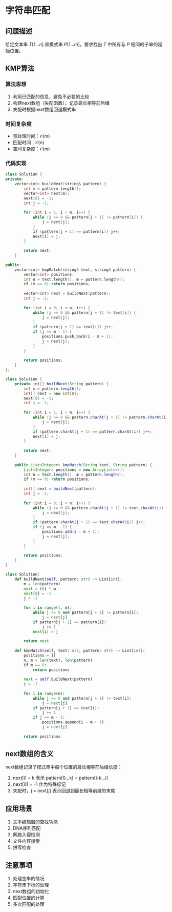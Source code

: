 # 字符串匹配

## 问题描述

给定文本串 $T[1...n]$ 和模式串 $P[1...m]$，要求找出 $T$ 中所有与 $P$ 相同的子串的起始位置。

## KMP算法

### 算法思想
1. 利用已匹配的信息，避免不必要的比较
2. 构建next数组（失配函数），记录最长相等前后缀
3. 失配时根据next数组回退模式串

### 时间复杂度
- 预处理时间：$\mathcal{O}(m)$
- 匹配时间：$\mathcal{O}(n)$
- 空间复杂度：$\mathcal{O}(m)$

### 代码实现

``` c++ []
class Solution {
private:
    vector<int> buildNext(string& pattern) {
        int m = pattern.length();
        vector<int> next(m);
        next[0] = -1;
        int j = -1;
        
        for (int i = 1; i < m; i++) {
            while (j >= 0 && pattern[j + 1] != pattern[i]) {
                j = next[j];
            }
            if (pattern[j + 1] == pattern[i]) j++;
            next[i] = j;
        }
        
        return next;
    }
    
public:
    vector<int> kmpMatch(string& text, string& pattern) {
        vector<int> positions;
        int n = text.length(), m = pattern.length();
        if (m == 0) return positions;
        
        vector<int> next = buildNext(pattern);
        int j = -1;
        
        for (int i = 0; i < n; i++) {
            while (j >= 0 && pattern[j + 1] != text[i]) {
                j = next[j];
            }
            if (pattern[j + 1] == text[i]) j++;
            if (j == m - 1) {
                positions.push_back(i - m + 1);
                j = next[j];
            }
        }
        
        return positions;
    }
};
```

``` java []
class Solution {
    private int[] buildNext(String pattern) {
        int m = pattern.length();
        int[] next = new int[m];
        next[0] = -1;
        int j = -1;
        
        for (int i = 1; i < m; i++) {
            while (j >= 0 && pattern.charAt(j + 1) != pattern.charAt(i)) {
                j = next[j];
            }
            if (pattern.charAt(j + 1) == pattern.charAt(i)) j++;
            next[i] = j;
        }
        
        return next;
    }
    
    public List<Integer> kmpMatch(String text, String pattern) {
        List<Integer> positions = new ArrayList<>();
        int n = text.length(), m = pattern.length();
        if (m == 0) return positions;
        
        int[] next = buildNext(pattern);
        int j = -1;
        
        for (int i = 0; i < n; i++) {
            while (j >= 0 && pattern.charAt(j + 1) != text.charAt(i)) {
                j = next[j];
            }
            if (pattern.charAt(j + 1) == text.charAt(i)) j++;
            if (j == m - 1) {
                positions.add(i - m + 1);
                j = next[j];
            }
        }
        
        return positions;
    }
}
```

``` python []
class Solution:
    def buildNext(self, pattern: str) -> List[int]:
        m = len(pattern)
        next = [0] * m
        next[0] = -1
        j = -1
        
        for i in range(1, m):
            while j >= 0 and pattern[j + 1] != pattern[i]:
                j = next[j]
            if pattern[j + 1] == pattern[i]:
                j += 1
            next[i] = j
        
        return next
    
    def kmpMatch(self, text: str, pattern: str) -> List[int]:
        positions = []
        n, m = len(text), len(pattern)
        if m == 0:
            return positions
        
        next = self.buildNext(pattern)
        j = -1
        
        for i in range(n):
            while j >= 0 and pattern[j + 1] != text[i]:
                j = next[j]
            if pattern[j + 1] == text[i]:
                j += 1
            if j == m - 1:
                positions.append(i - m + 1)
                j = next[j]
        
        return positions
```

## next数组的含义

next数组记录了模式串中每个位置的最长相等前后缀长度：
1. next[i] = k 表示 pattern[0...k] = pattern[i-k...i]
2. next[0] = -1 作为特殊标记
3. 失配时，j = next[j] 表示回退到最长相等前缀的末尾

## 应用场景

1. 文本编辑器的查找功能
2. DNA序列匹配
3. 网络入侵检测
4. 文件内容搜索
5. 拼写检查

## 注意事项

1. 处理空串的情况
2. 字符串下标的处理
3. next数组的初始化
4. 匹配位置的计算
5. 多次匹配的处理
